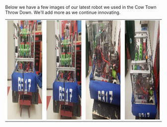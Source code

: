 Below we have a few images of our latest robot we used in the Cow Town Throw Down.
We'll add more as we continue innovating.
<table>
<tr> 
<td>
<img src="docs/assets/20211118_163245.jpg"
width="1000"
height="320"/>
</td>
<td>
<img src="docs/assets/20211118_163247.jpg"
width="1000"
height="320"/>
</td>
<td>
<img src="docs/assets/20211118_163237.jpg"
width="1000"
height="320"/>
</td>
<td>
<img src="docs/assets/20211118_163230.jpg"
width="1000"
height="320"/>
</td>
</tr>
</table>
